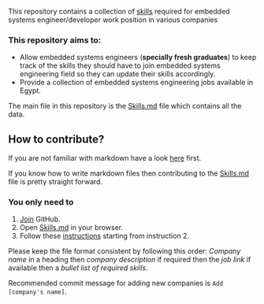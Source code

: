 This repository contains a collection of [skills](https://github.com/eng-mg/Embedded-systems-engineer-skills/blob/master/Skills.md) required for embedded systems engineer/developer work position in various companies

### This repository aims to: ###

- Allow embedded systems engineers (**specially fresh graduates**) to keep track of the skills they should have to join embedded systems engineering field so they can update their skills accordingly.
- Provide a collection of embedded systems engineering jobs available in Egypt.

The main file in this repository is the [Skills.md](https://github.com/eng-mg/Embedded-systems-engineer-skills/blob/master/Skills.md) file which contains all the data.

## How to contribute? ##

If you are not familiar with markdown have a look [here](https://guides.github.com/features/mastering-markdown/) first. 

If you know how to write markdown files then contributing to the [Skills.md](https://github.com/eng-mg/Embedded-systems-engineer-skills/blob/master/Skills.md) file is pretty straight forward.

### You only need to ##
1. [Join](https://github.com/join) GitHub.
2. Open [Skills.md](https://github.com/eng-mg/Embedded-systems-engineer-skills/blob/master/Skills.md) in your browser.
3. Follow these [instructions](https://help.github.com/articles/editing-files-in-another-user-s-repository/) starting from instruction 2.

Please keep the file format consistent by following this order: *Company name* in a heading then *company description* if required then the *job link* if available then a *bullet list of required skills*.

Recommended commit message for adding new companies is `Add [company's name]`.
